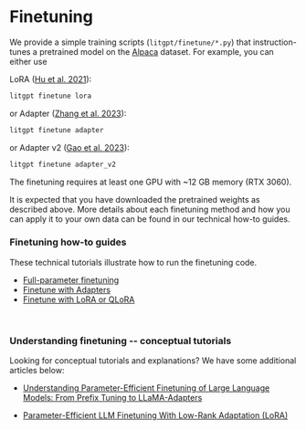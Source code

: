 # Finetuning

We provide a simple training scripts (`litgpt/finetune/*.py`) that instruction-tunes a pretrained model on the [Alpaca](https://github.com/tatsu-lab/stanford_alpaca) dataset.
For example, you can either use

LoRA ([Hu et al. 2021](https://arxiv.org/abs/2106.09685)):

```bash
litgpt finetune lora
```

or Adapter ([Zhang et al. 2023](https://arxiv.org/abs/2303.16199)):

```bash
litgpt finetune adapter
```

or Adapter v2 ([Gao et al. 2023](https://arxiv.org/abs/2304.15010)):

```bash
litgpt finetune adapter_v2
```


The finetuning requires at least one GPU with ~12 GB memory (RTX 3060).

It is expected that you have downloaded the pretrained weights as described above.
More details about each finetuning method and how you can apply it to your own data can be found in our technical how-to guides.


### Finetuning how-to guides

These technical tutorials illustrate how to run the finetuning code.

- [Full-parameter finetuning](funetuning.md)
- [Finetune with Adapters](finetune_adapter.md)
- [Finetune with LoRA or QLoRA](finetune_lora.md)

&nbsp;

### Understanding finetuning -- conceptual tutorials

Looking for conceptual tutorials and explanations? We have some additional articles below:

- [Understanding Parameter-Efficient Finetuning of Large Language Models: From Prefix Tuning to LLaMA-Adapters](https://lightning.ai/pages/community/article/understanding-llama-adapters/)

- [Parameter-Efficient LLM Finetuning With Low-Rank Adaptation (LoRA)](https://lightning.ai/pages/community/tutorial/lora-llm/)
